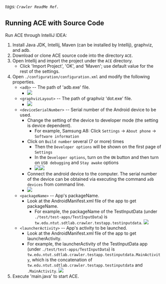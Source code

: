 ###### tags: `Crawler ReadMe Ref.`

## Running ACE with **Source Code**

Run ACE through IntelliJ IDEA: 
1. Install Java JDK, Intellij, Maven (can be installed by Intellij), graphviz, and adb.
2. Download or clone ACE source code into the directory `ACE`.
3. Open Intellij and import the project under the `ACE` directory.
    - Click 'Import Project', 'OK', and 'Maven'; use default value for the rest of the settings.
4. Open `./configuration/configuration.xml` and modify the following properties.
    - `<adb>` -- The path of 'adb.exe' file.
        - ![](https://i.imgur.com/OCNTk0x.png)
    - `<graphvizLayout>` -- The path of graphviz 'dot.exe' file.
        - ![](https://i.imgur.com/E9XTgWx.png)
    - `<deviceSerialNumber>` -- Serial number of the Android device to be used.
        - Change the setting of the device to developer mode (the setting is device dependent).
            - For example, Samsung A8:
            Click `Settings` -> `About phone` -> `Software information`
        - Click on `Build number` several (7 or more) times 
            - Then the `Developer options` will be shown on the first page of `Settings`
            - In the `Developer options`, turn on the `ON` button and then turn on `USB debugging` and `Stay awake` options
            - ![](https://i.imgur.com/am4EbS4.jpg)![](https://i.imgur.com/hhA5kHc.jpg)
        - Connect the android device to the computer. The serial number of the device can be obtained via executing the command `adb devices` from command line.
        - ![](https://i.imgur.com/xxTg6Su.png)
    - `<packageName>` -- App's packageName.
        - Look at the AndroidManifest.xml file of the app to get packageName.
            - For example, the packageName of the TestInputData (under `./test/test-apps/TestInputData`) is `tw.edu.ntut.sdtlab.crawler.testapp.testinputdata`.
            ![](https://i.imgur.com/EdYmYvE.png)
    - `<launcherActivity>` -- App's activity to be launched.
        - Look at the AndroidManifest.xml file of the app to get launcherActivity.
        - For example, the launcherActivity of the TestInputData app (under `./test/test-apps/TestInputData`) is `tw.edu.ntut.sdtlab.crawler.testapp.testinputdata.MainActivity`, which is the concatenation of `tw.edu.ntut.sdtlab.crawler.testapp.testinputdata` and `.MainActivity`.
            ![](https://i.imgur.com/SWXczl7.png)
5. Execute 'main.java' to start ACE.

